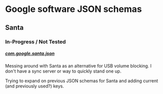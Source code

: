 # Google software JSON schemas

## Santa

### In-Progress / Not Tested

##### [com.google.santa.json](https://github.com/scriptsandthings/scriptsandthings_Jamf_JSON_Schemas/blob/main/Schemas/Google/com.google.santa.json)

Messing around with Santa as an alternative for USB volume blocking. I don't have a sync server or way to quickly stand one up.

Trying to expand on previous JSON schemas for Santa and adding current (and previously used?) keys.
